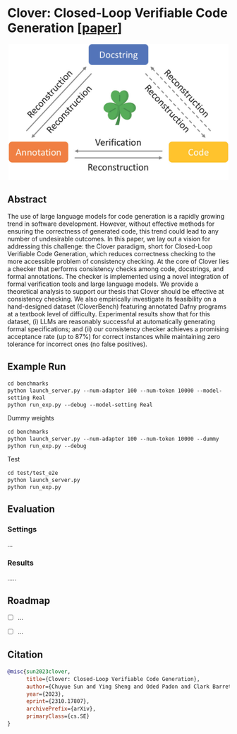 # Clover: Closed-Loop Verifiable Code Generation [[paper](https://arxiv.org/abs/2310.17807)]

<p align="center">
<img src="figures/clover_overview.jpg" alt="clover_overview" width="500"/>
</p>

## Abstract
The use of large language models for code generation is a rapidly growing trend in software development. 
However, without effective methods for ensuring the correctness of generated code, this trend could lead to any number of undesirable outcomes. 
In this paper, we lay out a vision for addressing this challenge: the Clover paradigm, short for Closed-Loop Verifiable Code Generation, 
which reduces correctness checking to the more accessible problem of consistency checking. At the core of Clover lies a checker 
that performs consistency checks among code, docstrings, and formal annotations. The checker is implemented using a novel integration of formal verification tools and large language models. We provide a theoretical analysis to support our thesis that Clover should be effective at consistency checking. 
We also empirically investigate its feasibility on a hand-designed dataset (CloverBench) featuring annotated Dafny programs
 at a textbook level of difficulty. Experimental results show that for this dataset, (i) LLMs are reasonably successful at 
 automatically generating formal specifications; and (ii) our consistency checker achieves a promising acceptance rate 
 (up to 87%) for correct instances while maintaining zero tolerance for incorrect ones (no false positives).

## Example Run
```
cd benchmarks
python launch_server.py --num-adapter 100 --num-token 10000 --model-setting Real
python run_exp.py --debug --model-setting Real
```

Dummy weights
```
cd benchmarks
python launch_server.py --num-adapter 100 --num-token 10000 --dummy
python run_exp.py --debug
```

Test
```
cd test/test_e2e
python launch_server.py
python run_exp.py
```


## Evaluation

### Settings

...
### Results

.....


## Roadmap
- [ ] ...
- [ ] ...


## Citation
```bibtex
@misc{sun2023clover,
      title={Clover: Closed-Loop Verifiable Code Generation}, 
      author={Chuyue Sun and Ying Sheng and Oded Padon and Clark Barrett},
      year={2023},
      eprint={2310.17807},
      archivePrefix={arXiv},
      primaryClass={cs.SE}
}
```